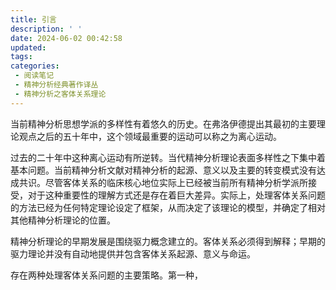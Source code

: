 ```yaml
---
title: 引言
description: ' '
date: 2024-06-02 00:42:58
updated:
tags:
categories:
 - 阅读笔记
 - 精神分析经典著作译丛
 - 精神分析之客体关系理论
---
```

当前精神分析思想学派的多样性有着悠久的历史。在弗洛伊德提出其最初的主要理论观点之后的五十年中，这个领域最重要的运动可以称之为离心运动。

过去的二十年中这种离心运动有所逆转。当代精神分析理论表面多样性之下集中着基本问题。当前精神分析文献对精神分析的起源、意义以及主要的转变模式没有达成共识。尽管客体关系的临床核心地位实际上已经被当前所有精神分析学派所接受，对于这种重要性的理解方式还是存在着巨大差异。实际上，处理客体关系问题的方法已经为任何特定理论设定了框架，从而决定了该理论的模型，并确定了相对其他精神分析理论的位置。

精神分析理论的早期发展是围绕驱力概念建立的。客体关系必须得到解释；早期的驱力理论并没有自动地提供并包含客体关系起源、意义与命运。

存在两种处理客体关系问题的主要策略。第一种，